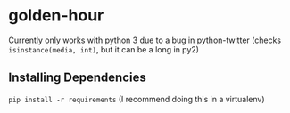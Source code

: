 # golden-hour

Currently only works with python 3 due to a bug in python-twitter (checks `isinstance(media, int)`, but it can be a long in py2)

## Installing Dependencies

`pip install -r requirements` (I recommend doing this in a virtualenv)

